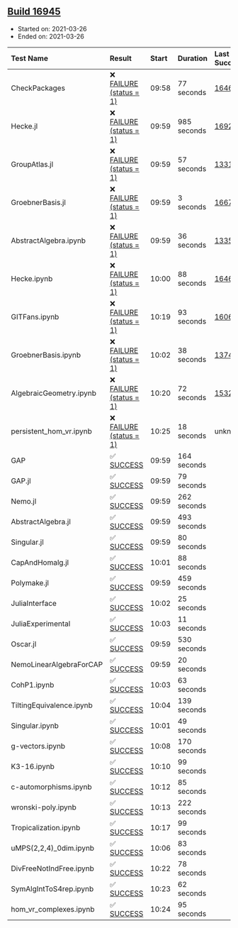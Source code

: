 ## [Build 16945](https://oscarci.mathematik.uni-kl.de/job/oscar/16945/)

* Started on: 2021-03-26
* Ended on: 2021-03-26

| Test Name    | Result | Start | Duration | Last Success | First Failure |
|:-------------|:-------|:------|:---------|:-------------|:--------------|
| CheckPackages | ❌ [FAILURE (status = 1)](https://oscarci.mathematik.uni-kl.de/job/oscar/16945/artifact/logs/build-16945/CheckPackages.log) | 09:58 | 77 seconds | [16463](https://oscarci.mathematik.uni-kl.de/job/oscar/16463/) | [16464](https://oscarci.mathematik.uni-kl.de/job/oscar/16464/) |
| Hecke.jl | ❌ [FAILURE (status = 1)](https://oscarci.mathematik.uni-kl.de/job/oscar/16945/artifact/logs/build-16945/Hecke.jl.log) | 09:59 | 985 seconds | [16920](https://oscarci.mathematik.uni-kl.de/job/oscar/16920/) | [16921](https://oscarci.mathematik.uni-kl.de/job/oscar/16921/) |
| GroupAtlas.jl | ❌ [FAILURE (status = 1)](https://oscarci.mathematik.uni-kl.de/job/oscar/16945/artifact/logs/build-16945/GroupAtlas.jl.log) | 09:59 | 57 seconds | [13311](https://oscarci.mathematik.uni-kl.de/job/oscar/13311/) | [13312](https://oscarci.mathematik.uni-kl.de/job/oscar/13312/) |
| GroebnerBasis.jl | ❌ [FAILURE (status = 1)](https://oscarci.mathematik.uni-kl.de/job/oscar/16945/artifact/logs/build-16945/GroebnerBasis.jl.log) | 09:59 | 3 seconds | [16676](https://oscarci.mathematik.uni-kl.de/job/oscar/16676/) | [16677](https://oscarci.mathematik.uni-kl.de/job/oscar/16677/) |
| AbstractAlgebra.ipynb | ❌ [FAILURE (status = 1)](https://oscarci.mathematik.uni-kl.de/job/oscar/16945/artifact/logs/build-16945/AbstractAlgebra.ipynb.log) | 09:59 | 36 seconds | [13355](https://oscarci.mathematik.uni-kl.de/job/oscar/13355/) | [13356](https://oscarci.mathematik.uni-kl.de/job/oscar/13356/) |
| Hecke.ipynb | ❌ [FAILURE (status = 1)](https://oscarci.mathematik.uni-kl.de/job/oscar/16945/artifact/logs/build-16945/Hecke.ipynb.log) | 10:00 | 88 seconds | [16463](https://oscarci.mathematik.uni-kl.de/job/oscar/16463/) | [16464](https://oscarci.mathematik.uni-kl.de/job/oscar/16464/) |
| GITFans.ipynb | ❌ [FAILURE (status = 1)](https://oscarci.mathematik.uni-kl.de/job/oscar/16945/artifact/logs/build-16945/GITFans.ipynb.log) | 10:19 | 93 seconds | [16068](https://oscarci.mathematik.uni-kl.de/job/oscar/16068/) | [16069](https://oscarci.mathematik.uni-kl.de/job/oscar/16069/) |
| GroebnerBasis.ipynb | ❌ [FAILURE (status = 1)](https://oscarci.mathematik.uni-kl.de/job/oscar/16945/artifact/logs/build-16945/GroebnerBasis.ipynb.log) | 10:02 | 38 seconds | [13748](https://oscarci.mathematik.uni-kl.de/job/oscar/13748/) | [13749](https://oscarci.mathematik.uni-kl.de/job/oscar/13749/) |
| AlgebraicGeometry.ipynb | ❌ [FAILURE (status = 1)](https://oscarci.mathematik.uni-kl.de/job/oscar/16945/artifact/logs/build-16945/AlgebraicGeometry.ipynb.log) | 10:20 | 72 seconds | [15322](https://oscarci.mathematik.uni-kl.de/job/oscar/15322/) | [15323](https://oscarci.mathematik.uni-kl.de/job/oscar/15323/) |
| persistent_hom_vr.ipynb | ❌ [FAILURE (status = 1)](https://oscarci.mathematik.uni-kl.de/job/oscar/16945/artifact/logs/build-16945/persistent_hom_vr.ipynb.log) | 10:25 | 18 seconds | unknown | unknown |
| GAP | ✅ [SUCCESS](https://oscarci.mathematik.uni-kl.de/job/oscar/16945/artifact/logs/build-16945/GAP.log) | 09:59 | 164 seconds |  |  |
| GAP.jl | ✅ [SUCCESS](https://oscarci.mathematik.uni-kl.de/job/oscar/16945/artifact/logs/build-16945/GAP.jl.log) | 09:59 | 79 seconds |  |  |
| Nemo.jl | ✅ [SUCCESS](https://oscarci.mathematik.uni-kl.de/job/oscar/16945/artifact/logs/build-16945/Nemo.jl.log) | 09:59 | 262 seconds |  |  |
| AbstractAlgebra.jl | ✅ [SUCCESS](https://oscarci.mathematik.uni-kl.de/job/oscar/16945/artifact/logs/build-16945/AbstractAlgebra.jl.log) | 09:59 | 493 seconds |  |  |
| Singular.jl | ✅ [SUCCESS](https://oscarci.mathematik.uni-kl.de/job/oscar/16945/artifact/logs/build-16945/Singular.jl.log) | 09:59 | 80 seconds |  |  |
| CapAndHomalg.jl | ✅ [SUCCESS](https://oscarci.mathematik.uni-kl.de/job/oscar/16945/artifact/logs/build-16945/CapAndHomalg.jl.log) | 10:01 | 88 seconds |  |  |
| Polymake.jl | ✅ [SUCCESS](https://oscarci.mathematik.uni-kl.de/job/oscar/16945/artifact/logs/build-16945/Polymake.jl.log) | 09:59 | 459 seconds |  |  |
| JuliaInterface | ✅ [SUCCESS](https://oscarci.mathematik.uni-kl.de/job/oscar/16945/artifact/logs/build-16945/JuliaInterface.log) | 10:02 | 25 seconds |  |  |
| JuliaExperimental | ✅ [SUCCESS](https://oscarci.mathematik.uni-kl.de/job/oscar/16945/artifact/logs/build-16945/JuliaExperimental.log) | 10:03 | 11 seconds |  |  |
| Oscar.jl | ✅ [SUCCESS](https://oscarci.mathematik.uni-kl.de/job/oscar/16945/artifact/logs/build-16945/Oscar.jl.log) | 09:59 | 530 seconds |  |  |
| NemoLinearAlgebraForCAP | ✅ [SUCCESS](https://oscarci.mathematik.uni-kl.de/job/oscar/16945/artifact/logs/build-16945/NemoLinearAlgebraForCAP.log) | 09:59 | 20 seconds |  |  |
| CohP1.ipynb | ✅ [SUCCESS](https://oscarci.mathematik.uni-kl.de/job/oscar/16945/artifact/logs/build-16945/CohP1.ipynb.log) | 10:03 | 63 seconds |  |  |
| TiltingEquivalence.ipynb | ✅ [SUCCESS](https://oscarci.mathematik.uni-kl.de/job/oscar/16945/artifact/logs/build-16945/TiltingEquivalence.ipynb.log) | 10:04 | 139 seconds |  |  |
| Singular.ipynb | ✅ [SUCCESS](https://oscarci.mathematik.uni-kl.de/job/oscar/16945/artifact/logs/build-16945/Singular.ipynb.log) | 10:01 | 49 seconds |  |  |
| g-vectors.ipynb | ✅ [SUCCESS](https://oscarci.mathematik.uni-kl.de/job/oscar/16945/artifact/logs/build-16945/g-vectors.ipynb.log) | 10:08 | 170 seconds |  |  |
| K3-16.ipynb | ✅ [SUCCESS](https://oscarci.mathematik.uni-kl.de/job/oscar/16945/artifact/logs/build-16945/K3-16.ipynb.log) | 10:10 | 99 seconds |  |  |
| c-automorphisms.ipynb | ✅ [SUCCESS](https://oscarci.mathematik.uni-kl.de/job/oscar/16945/artifact/logs/build-16945/c-automorphisms.ipynb.log) | 10:12 | 85 seconds |  |  |
| wronski-poly.ipynb | ✅ [SUCCESS](https://oscarci.mathematik.uni-kl.de/job/oscar/16945/artifact/logs/build-16945/wronski-poly.ipynb.log) | 10:13 | 222 seconds |  |  |
| Tropicalization.ipynb | ✅ [SUCCESS](https://oscarci.mathematik.uni-kl.de/job/oscar/16945/artifact/logs/build-16945/Tropicalization.ipynb.log) | 10:17 | 99 seconds |  |  |
| uMPS(2,2,4)_0dim.ipynb | ✅ [SUCCESS](https://oscarci.mathematik.uni-kl.de/job/oscar/16945/artifact/logs/build-16945/uMPS-2-2-4-_0dim.ipynb.log) | 10:06 | 83 seconds |  |  |
| DivFreeNotIndFree.ipynb | ✅ [SUCCESS](https://oscarci.mathematik.uni-kl.de/job/oscar/16945/artifact/logs/build-16945/DivFreeNotIndFree.ipynb.log) | 10:22 | 78 seconds |  |  |
| SymAlgIntToS4rep.ipynb | ✅ [SUCCESS](https://oscarci.mathematik.uni-kl.de/job/oscar/16945/artifact/logs/build-16945/SymAlgIntToS4rep.ipynb.log) | 10:23 | 62 seconds |  |  |
| hom_vr_complexes.ipynb | ✅ [SUCCESS](https://oscarci.mathematik.uni-kl.de/job/oscar/16945/artifact/logs/build-16945/hom_vr_complexes.ipynb.log) | 10:24 | 95 seconds |  |  |
